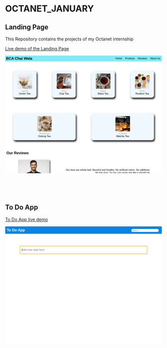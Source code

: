 # OCTANET_JANUARY
## Landing Page
This Repository contains the projects of my Octanet internship

[Live demo of the Landing Page](https://bca-chai-wala.netlify.app/)

![Webpage screenshot](/img/screenshot.png)


<br>
<br>
<br>


## To Do App
[To Do App live demo](https://bca-chai-wala.netlify.app/to-do/)

![To Do app screenshot](/img/To-Do-App.png)
